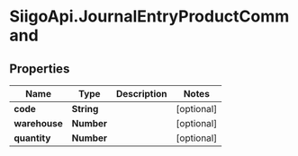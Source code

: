 # SiigoApi.JournalEntryProductCommand

## Properties

Name | Type | Description | Notes
------------ | ------------- | ------------- | -------------
**code** | **String** |  | [optional] 
**warehouse** | **Number** |  | [optional] 
**quantity** | **Number** |  | [optional] 



